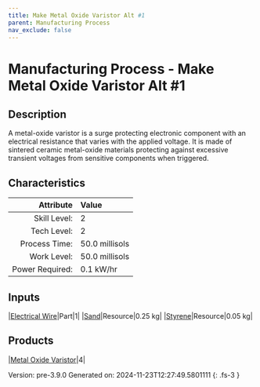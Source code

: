 ```yaml
---
title: Make Metal Oxide Varistor Alt #1
parent: Manufacturing Process
nav_exclude: false
---
```

# Manufacturing Process - Make Metal Oxide Varistor Alt #1

## Description
 A metal-oxide varistor is a surge protecting electronic component with an &#10;&#9;&#9;&#9;electrical resistance that varies with the applied voltage. It is made of sintered ceramic&#10;&#9;&#9;&#9;metal-oxide materials protecting against excessive transient voltages from sensitive components &#10;&#9;&#9;&#9;when triggered.&#10;&#9;&#9;

## Characteristics

| Attribute      | Value |
|--------:|:------|
|Skill Level:|2|
|Tech Level:|2|
|Process Time:|50.0 millisols|
|Work Level:|50.0 millisols|
|Power Required:|0.1 kW/hr|

## Inputs

|[Electrical Wire](../part/electrical-wire.html)|Part|1|
|[Sand](../resource/sand.html)|Resource|0.25 kg|
|[Styrene](../resource/styrene.html)|Resource|0.05 kg|

## Products

|[Metal Oxide Varistor](../part/metal-oxide-varistor.html)|4|


Version: pre-3.9.0 Generated on: 2024-11-23T12:27:49.5801111
{: .fs-3 }

